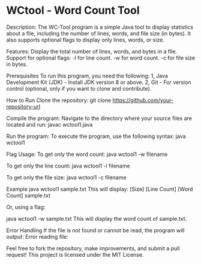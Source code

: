 # WCtool - Word Count Tool
Description: 
The WC-Tool program is a simple Java tool to display statistics about a file, including the number of lines, words, and file size (in bytes). It also supports optional flags to display only lines, words, or size.

Features: 
Display the total number of lines, words, and bytes in a file. 
Support for optional flags: 
-l for line count. 
-w for word count. 
-c for file size in bytes.

Prerequisites 
To run this program, you need the following: 
1, Java Development Kit (JDK) - Install JDK version 8 or above. 
2, Git - For version control (optional, only if you want to clone and contribute).

How to Run
Clone the repository:
git clone https://github.com/your-repository-url

Compile the program: Navigate to the directory where your source files are located and run:
javac wctool1.java

Run the program: To execute the program, use the following syntax:
java wctool1 <filename>

Flag Usage:
To get only the word count:
java wctool1 -w filename

To get only the line count:
java wctool1 -l filename

To get only the file size:
java wctool1 -c filename

Example
java wctool1 sample.txt
This will display:
[Size] [Line Count] [Word Count] sample.txt

Or, using a flag:

java wctool1 -w sample.txt
This will display the word count of sample.txt.

Error Handling
If the file is not found or cannot be read, the program will output:
Error reading file: <error message>

Feel free to fork the repository, make improvements, and submit a pull request! 
This project is licensed under the MIT License.
